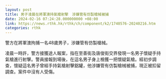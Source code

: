 ```yaml
---
layout: post
title: 男子凌晨在將軍澳持氣槍射擊　涉嫌管有仿製槍械被捕
date: 2024-02-16 07:24:28.000000000 +08:00
link: https://news.rthk.hk/rthk/ch/component/k2/1740576-20240216.htm
categories: rthk
---
```


警方在將軍澳拘捕一名48歲男子，涉嫌管有仿製槍械。

凌晨一時許，警方接獲途人報案，指在至善街及唐俊街交界發現一名男子懷疑手持氣槍進行射擊。警員接報到場後，在這名男子身上檢獲一把懷疑氣槍。經初步調查，懷疑這名男子曾經手持氣槍射擊鋁罐，他涉嫌管有仿製槍械被捕，現正被扣留調查。案件中沒有人受傷。

